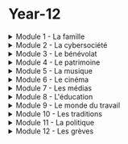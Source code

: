 # Year-12
<details>
  <summary>Module 1 - La famille</summary>
  <p>
  1.1: <a href="https://adaligand.github.io/Year-12/Famille/1.1aloud.html">Read aloud</a>&nbsp;<a href="https://adaligand.github.io/Year-12/Famille/1.1dictation.html">Dictation</a>&nbsp;<a href="https://adaligand.github.io/Year-12/">Reading</a>
    1.2: <a href="https://adaligand.github.io/Year-12/Famille/1.2aloud.html">Read aloud</a>&nbsp;<a href="https://adaligand.github.io/Year-12/Famille/1.2dictation.html">Dictation</a>&nbsp;<a href="https://adaligand.github.io/Year-12/">Reading</a>
      1.3: <a href="https://adaligand.github.io/Year-12/Famille/1.3aloud.html">Read aloud</a>&nbsp;<a href="https://adaligand.github.io/Year-12/Famille/1.3dictation.html">Dictation</a>&nbsp;<a href="https://adaligand.github.io/Year-12/">Reading</a>
     1.3.2: <a href="https://adaligand.github.io/Year-12/Famille/1.32aloud.html">Read aloud</a>&nbsp;<a href="https://adaligand.github.io/Year-12/Famille/1.32dictation.html">Dictation</a>&nbsp;<a href="https://adaligand.github.io/Year-12/">Reading</a>
     1.4: <a href="https://adaligand.github.io/Year-12/Famille/1.4aloud.html">Read aloud</a>&nbsp;<a href="https://adaligand.github.io/Year-12/Famille/1.4dictation.html">Dictation</a>&nbsp;<a href="https://adaligand.github.io/Year-12/">Reading</a>
     1.5: <a href="https://adaligand.github.io/Year-12/Famille/1.5aloud.html">Read aloud</a>&nbsp;<a href="https://adaligand.github.io/Year-12/Famille/1.5dictation.html">Dictation</a>&nbsp;<a href="https://adaligand.github.io/Year-12/">Reading</a>
    1.6: <a href="https://adaligand.github.io/Year-12/Famille/1.6aloud.html">Read aloud</a>&nbsp;<a href="https://adaligand.github.io/Year-12/Famille/1.6dictation.html">Dictation</a>&nbsp;<a href="https://adaligand.github.io/Year-12/">Reading</a>
     1.6.2: <a href="https://adaligand.github.io/Year-12/Famille/1.62aloud.html">Read aloud</a>&nbsp;<a href="https://adaligand.github.io/Year-12/Famille/1.62dictation.html">Dictation</a>&nbsp;<a href="https://adaligand.github.io/Year-12/">Reading</a>
      1.7: <a href="https://adaligand.github.io/Year-12/Famille/1.7aloud.html">Read aloud</a>&nbsp;<a href="https://adaligand.github.io/Year-12/Famille/1.7dictation.html">Dictation</a>&nbsp;<a href="https://adaligand.github.io/Year-12/">Reading</a>
  </p>
</details>

<details>
  <summary>Module 2 - La cybersociété</summary>
  <p>
   2.1: <a href="https://adaligand.github.io/Year-12/Cybersociete/2.1aloud.html">Read aloud</a>&nbsp;<a href="https://adaligand.github.io/Year-12/Cybersociete/2.1dict.html">Dictation</a>&nbsp;<a href="https://adaligand.github.io/Year-12/">Reading</a>
  </p>
  <p>
   2.2: <a href="https://adaligand.github.io/Year-12/Cybersociete/2.2aloud.html">Read aloud</a>&nbsp;<a href="https://adaligand.github.io/Year-12/Cybersociete/2.2dict.html">Dictation</a>&nbsp;<a href="https://adaligand.github.io/Year-12/">Reading</a>
  </p>
   <p>
  2.2.2: <a href="https://adaligand.github.io/Year-12/Cybersociete/2.22aloud.html">Read aloud</a>&nbsp;<a href="https://adaligand.github.io/Year-12/Cybersociete/2.22dict.html">Dictation</a>&nbsp;<a href="https://adaligand.github.io/Year-12/">Reading</a>
   </p>
  <p>
  2.3: <a href="https://adaligand.github.io/Year-12/Cybersociete/2.3aloud.html">Read aloud</a>&nbsp;<a href="https://adaligand.github.io/Year-12/Cybersociete/2.3dict.html">Dictation</a>&nbsp;<a href="https://adaligand.github.io/Year-12/">Reading</a>
  </p>
   <p>
  2.3.2: <a href="https://adaligand.github.io/Year-12/Cybersociete/2.32aloud.html">Read aloud</a>&nbsp;<a href="https://adaligand.github.io/Year-12/Cybersociete/2.32dict.html">Dictation</a>&nbsp;<a href="https://adaligand.github.io/Year-12/">Reading</a>
  </p>
   <p>
  2.4: <a href="https://adaligand.github.io/Year-12/Cybersociete/2.4aloud.html">Read aloud</a>&nbsp;<a href="https://adaligand.github.io/Year-12/Cybersociete/2.4dict.html">Dictation</a>&nbsp;<a href="https://adaligand.github.io/Year-12/">Reading</a>
  </p>
   <p>
  2.4.2: <a href="https://adaligand.github.io/Year-12/Cybersociete/2.42aloud.html">Read aloud</a>&nbsp;<a href="https://adaligand.github.io/Year-12/Cybersociete/2.42dict.html">Dictation</a>&nbsp;<a href="https://adaligand.github.io/Year-12/">Reading</a>
  </p>
</details>

<details>
  <summary>Module 3 - Le bénévolat</summary>
  <p>
  3.1: <a href="https://adaligand.github.io/Year-12/Benevolat/3.1aloud.html">Read aloud</a>&nbsp;<a href="https://adaligand.github.io/Year-12/Benevolat/3.1dict.html">Dictation</a>&nbsp;<a href="https://adaligand.github.io/Year-12/">Reading</a>
  </p>
  <p>
    3.2: <a href="https://adaligand.github.io/Year-12/Benevolat/3.2aloud.html">Read aloud</a>&nbsp;<a href="https://adaligand.github.io/Year-12/Benevolat/3.2dict.html">Dictation</a>&nbsp;<a href="https://adaligand.github.io/Year-12/">Reading</a>
  </p>
  <p>
  3.2.2: <a href="https://adaligand.github.io/Year-12/Benevolat/3.2.2aloud.html">Read aloud</a>&nbsp;<a href="https://adaligand.github.io/Year-12/Benevolat/3.22dict.html">Dictation</a>&nbsp;<a href="https://adaligand.github.io/Year-12/">Reading</a>
  </p>
  <p>
    3.3: <a href="https://adaligand.github.io/Year-12/Benevolat/3.3aloud.html">Read aloud</a>&nbsp;<a href="https://adaligand.github.io/Year-12/Benevolat/3.3dict.html">Dictation</a>&nbsp;<a href="https://adaligand.github.io/Year-12/">Reading</a>
  </p>
  <p>
  3.3.2: <a href="https://adaligand.github.io/Year-12/Benevolat/3.32aloud.html">Read aloud</a>&nbsp;<a href="https://adaligand.github.io/Year-12/Benevolat/3.32dict.html">Dictation</a>&nbsp;<a href="https://adaligand.github.io/Year-12/">Reading</a>
  </p>
  <p>
    3.4: <a href="https://adaligand.github.io/Year-12/Benevolat/3.4aloud.html">Read aloud</a>&nbsp;<a href="https://adaligand.github.io/Year-12/Benevolat/3.4dict.html">Dictation</a>&nbsp;<a href="https://adaligand.github.io/Year-12/">Reading</a>
  </p>
  <p>
    3.4.2: <a href="https://adaligand.github.io/Year-12/Benevolat/3.42aloud.html">Read aloud</a>&nbsp;<a href="https://adaligand.github.io/Year-12/Benevolat/3.42dict.html">Dictation</a>&nbsp;<a href="https://adaligand.github.io/Year-12/">Reading</a>
  </p>
</details>
<details>
  <summary>Module 4 - Le patrimoine</summary>
  <p>
   4.1: <a href="https://adaligand.github.io/Year-12/Patrimoine/4.1aloud.html">Read aloud</a>&nbsp;<a href="https://adaligand.github.io/Year-12/Patrimoine/4.1dict.html">Dictation</a>&nbsp;<a href="https://adaligand.github.io/Year-12/Patrimoine/">Reading</a>
  </p>
  <p>
    4.2: <a href="https://adaligand.github.io/Year-12/Patrimoine/4.2aloud.html">Read aloud</a>&nbsp;<a href="https://adaligand.github.io/Year-12/Patrimoine/4.2dict.html">Dictation</a>&nbsp;<a href="https://adaligand.github.io/Year-12/Patrimoine/">Reading</a>
  </p>
  <p>
   4.2.2: <a href="https://adaligand.github.io/Year-12/Patrimoine/4.22aloud.html">Read aloud</a>&nbsp;<a href="https://adaligand.github.io/Year-12/Patrimoine/4.22dict.html">Dictation</a>&nbsp;<a href="https://adaligand.github.io/Year-12/Patrimoine/">Reading</a>
  </p>
  <p>
    4.3: <a href="https://adaligand.github.io/Year-12/Patrimoine/4.3aloud.html">Read aloud</a>&nbsp;<a href="https://adaligand.github.io/Year-12/Patrimoine/4.3dict.html">Dictation</a>&nbsp;<a href="https://adaligand.github.io/Year-12/Patrimoine/">Reading</a>
  </p>
  <p>
   4.3.2: <a href="https://adaligand.github.io/Year-12/Patrimoine/4.32aloud.html">Read aloud</a>&nbsp;<a href="https://adaligand.github.io/Year-12/Patrimoine/4.32dict.html">Dictation</a>&nbsp;<a href="https://adaligand.github.io/Year-12/Patrimoine/">Reading</a>
  </p>
  <p>
   4.4: <a href="https://adaligand.github.io/Year-12/Patrimoine/4.4aloud.html">Read aloud</a>&nbsp;<a href="https://adaligand.github.io/Year-12/Patrimoine/4.4dict.html">Dictation</a>&nbsp;<a href="https://adaligand.github.io/Year-12/Patrimoine/">Reading</a>
  </p>
  <p>
   4.4.2: <a href="https://adaligand.github.io/Year-12/Patrimoine/4.42aloud.html">Read aloud</a>&nbsp;<a href="https://adaligand.github.io/Year-12/Patrimoine/4.42dict.html">Dictation</a>&nbsp;<a href="https://adaligand.github.io/Year-12/Patrimoine/">Reading</a>
  </p>
  <p>
    4.5: <a href="https://adaligand.github.io/Year-12/Patrimoine/4.5aloud.html">Read aloud</a>&nbsp;<a href="https://adaligand.github.io/Year-12/Patrimoine/4.5dict.html">Dictation</a>&nbsp;<a href="https://adaligand.github.io/Year-12/Patrimoine/">Reading</a>
  </p>
  <p>
    4.5.2: <a href="https://adaligand.github.io/Year-12/Patrimoine/4.52aloud.html">Read aloud</a>&nbsp;<a href="https://adaligand.github.io/Year-12/Patrimoine/4.52dict.html">Dictation</a>&nbsp;<a href="https://adaligand.github.io/Year-12/Patrimoine/">Reading</a>
  </p>
</details>
<details>
  <summary>Module 5 - La musique</summary>
  <p>
   5.1: <a href="https://adaligand.github.io/Year-12/Musique/5.1aloud.html">Read aloud</a>&nbsp;<a href="https://adaligand.github.io/Year-12/Musique/5.1dict.html">Dictation</a>&nbsp;<a href="https://adaligand.github.io/Year-12/Musique/">Reading</a>
  </p>
  <p>
   5.2: <a href="https://adaligand.github.io/Year-12/Musique/5.2aloud.html">Read aloud</a>&nbsp;<a href="https://adaligand.github.io/Year-12/Musique/5.2dict.html">Dictation</a>&nbsp;<a href="https://adaligand.github.io/Year-12/Musique/">Reading</a>
  </p>
  <p>
   5.3: <a href="https://adaligand.github.io/Year-12/Musique/5.3aloud.html">Read aloud</a>&nbsp;<a href="https://adaligand.github.io/Year-12/Musique/5.3dict.html">Dictation</a>&nbsp;<a href="https://adaligand.github.io/Year-12/Musique/">Reading</a>
  </p>
  <p>
   5.3.2: <a href="https://adaligand.github.io/Year-12/Musique/5.32aloud.html">Read aloud</a>&nbsp;<a href="https://adaligand.github.io/Year-12/Musique/5.32dict.html">Dictation</a>&nbsp;<a href="https://adaligand.github.io/Year-12/Musique/">Reading</a>
  </p>
  <p>
   5.4: <a href="https://adaligand.github.io/Year-12/Musique/5.4aloud.html">Read aloud</a>&nbsp;<a href="https://adaligand.github.io/Year-12/Musique/5.4dict.html">Dictation</a>&nbsp;<a href="https://adaligand.github.io/Year-12/Musique/">Reading</a>
  </p>
  <p>
   5.4.2: <a href="https://adaligand.github.io/Year-12/Musique/5.42aloud.html">Read aloud</a>&nbsp;<a href="https://adaligand.github.io/Year-12/Musique/5.42dict.html">Dictation</a>&nbsp;<a href="https://adaligand.github.io/Year-12/Musique/">Reading</a>
  </p>
  <p>
   5.5: <a href="https://adaligand.github.io/Year-12/Musique/5.5aloud.html">Read aloud</a>&nbsp;<a href="https://adaligand.github.io/Year-12/Musique/5.5dict.html">Dictation</a>&nbsp;<a href="https://adaligand.github.io/Year-12/Musique/">Reading</a>
  </p>
  <p>
   5.5.2: <a href="https://adaligand.github.io/Year-12/Musique/5.52aloud.html">Read aloud</a>&nbsp;<a href="https://adaligand.github.io/Year-12/Musique/5.52dict.html">Dictation</a>&nbsp;<a href="https://adaligand.github.io/Year-12/Musique/">Reading</a>
  </p>
</details>
<details>
  <summary>Module 6 - Le cinéma</summary>
  <p>
  6.1: <a href="https://adaligand.github.io/Year-12/Cinema/6.1aloud.html">Read aloud</a>&nbsp;<a href="https://adaligand.github.io/Year-12/Cinema/6.1dict.html">Dictation</a>&nbsp;<a href="https://adaligand.github.io/Year-12/Cinema/">Reading</a>
  </p>
  <p>
   6.2: <a href="https://adaligand.github.io/Year-12/Cinema/6.2aloud.html">Read aloud</a>&nbsp;<a href="https://adaligand.github.io/Year-12/Cinema/6.2dict.html">Dictation</a>&nbsp;<a href="https://adaligand.github.io/Year-12/Cinema/">Reading</a>
  </p>
  <p>
  6.3: <a href="https://adaligand.github.io/Year-12/Cinema/6.3aloud.html">Read aloud</a>&nbsp;<a href="https://adaligand.github.io/Year-12/Cinema/6.3dict.html">Dictation</a>&nbsp;<a href="https://adaligand.github.io/Year-12/Cinema/">Reading</a>
  </p>
  <p>
   6.4: <a href="https://adaligand.github.io/Year-12/Cinema/6.4aloud.html">Read aloud</a>&nbsp;<a href="https://adaligand.github.io/Year-12/Cinema/6.4dict.html">Dictation</a>&nbsp;<a href="https://adaligand.github.io/Year-12/Cinema/">Reading</a>
  </p>
  <p>
  6.5: <a href="https://adaligand.github.io/Year-12/Cinema/6.5aloud.html">Read aloud</a>&nbsp;<a href="https://adaligand.github.io/Year-12/Cinema/6.5dict.html">Dictation</a>&nbsp;<a href="https://adaligand.github.io/Year-12/Cinema/">Reading</a>
  </p>
  <p>
   6.5.2: <a href="https://adaligand.github.io/Year-12/Cinema/6.52aloud.html">Read aloud</a>&nbsp;<a href="https://adaligand.github.io/Year-12/Cinema/6.52dict.html">Dictation</a>&nbsp;<a href="https://adaligand.github.io/Year-12/Cinema/">Reading</a>
  </p>
</details>

<details>
  <summary>Module 7 - Les médias</summary>
  <p>
   7.1: <a href="https://adaligand.github.io/Year-12/Media/7.1aloud.html">Read aloud</a>&nbsp;<a href="https://adaligand.github.io/Year-12/Media/7.1dict.html">Dictation</a>&nbsp;<a href="https://adaligand.github.io/Year-12/Media/">Reading</a>
  </p>
  <p>
    7.2: <a href="https://adaligand.github.io/Year-12/Media/7.2aloud.html">Read aloud</a>&nbsp;<a href="https://adaligand.github.io/Year-12/Media/7.2dict.html">Dictation</a>&nbsp;<a href="https://adaligand.github.io/Year-12/Media/">Reading</a>
  </p>
  <p>
   7.2.2: <a href="https://adaligand.github.io/Year-12/Media/7.22aloud.html">Read aloud</a>&nbsp;<a href="https://adaligand.github.io/Year-12/Media/7.22dict.html">Dictation</a>&nbsp;<a href="https://adaligand.github.io/Year-12/Media/">Reading</a>
  </p>
  <p>
    7.3: <a href="https://adaligand.github.io/Year-12/Media/7.3aloud.html">Read aloud</a>&nbsp;<a href="https://adaligand.github.io/Year-12/Media/7.3dict.html">Dictation</a>&nbsp;<a href="https://adaligand.github.io/Year-12/Media/">Reading</a>
  </p>
  <p>
    7.4: <a href="https://adaligand.github.io/Year-12/Media/7.4aloud.html">Read aloud</a>&nbsp;<a href="https://adaligand.github.io/Year-12/Media/7.4dict.html">Dictation</a>&nbsp;<a href="https://adaligand.github.io/Year-12/Media/">Reading</a>
  </p>
</details>
<details>
  <summary>Module 8 - L'éducation</summary>
  <p>
   8.1: <a href="https://adaligand.github.io/Year-12/Education/8.1aloud.html">Read aloud</a>&nbsp;<a href="https://adaligand.github.io/Year-12/Education/8.1dict.html">Dictation</a>&nbsp;<a href="https://adaligand.github.io/Year-12/Education/">Reading</a>
  </p>
  <p>
    8.2: <a href="https://adaligand.github.io/Year-12/Education/8.2aloud.html">Read aloud</a>&nbsp;<a href="https://adaligand.github.io/Year-12/Education/8.2dict.html">Dictation</a>&nbsp;<a href="https://adaligand.github.io/Year-12/Education/">Reading</a>
  </p>
   <p>
   8.3: <a href="https://adaligand.github.io/Year-12/Education/8.3aloud.html">Read aloud</a>&nbsp;<a href="https://adaligand.github.io/Year-12/Education/8.3dict.html">Dictation</a>&nbsp;<a href="https://adaligand.github.io/Year-12/Education/">Reading</a>
  </p>
  <p>
    8.4: <a href="https://adaligand.github.io/Year-12/Education/8.4aloud.html">Read aloud</a>&nbsp;<a href="https://adaligand.github.io/Year-12/Education/8.4dict.html">Dictation</a>&nbsp;<a href="https://adaligand.github.io/Year-12/Education/">Reading</a>
  </p>
   <p>
   8.5: <a href="https://adaligand.github.io/Year-12/Education/8.5aloud.html">Read aloud</a>&nbsp;<a href="https://adaligand.github.io/Year-12/Education/8.5dict.html">Dictation</a>&nbsp;<a href="https://adaligand.github.io/Year-12/Education/">Reading</a>
  </p>
  <p>
    8.6: <a href="https://adaligand.github.io/Year-12/Education/8.6aloud.html">Read aloud</a>&nbsp;<a href="https://adaligand.github.io/Year-12/Education/8.6dict.html">Dictation</a>&nbsp;<a href="https://adaligand.github.io/Year-12/Education/">Reading</a>
  </p>
   <p>
    8.6.2: <a href="https://adaligand.github.io/Year-12/Education/8.62aloud.html">Read aloud</a>&nbsp;<a href="https://adaligand.github.io/Year-12/Education/8.62dict.html">Dictation</a>&nbsp;<a href="https://adaligand.github.io/Year-12/Education/">Reading</a>
  </p>
</details>
<details>
  <summary>Module 9 - Le monde du travail</summary>
  <p>
   9.1: <a href="https://adaligand.github.io/Year-12/Travail/9.1aloud.html">Read aloud</a>&nbsp;<a href="https://adaligand.github.io/Year-12/Travail/9.1dict.html">Dictation</a>&nbsp;<a href="https://adaligand.github.io/Year-12/Travail/">Reading</a>
  </p>
  <p>
   9.2: <a href="https://adaligand.github.io/Year-12/Travail/9.2aloud.html">Read aloud</a>&nbsp;<a href="https://adaligand.github.io/Year-12/Travail/9.2dict.html">Dictation</a>&nbsp;<a href="https://adaligand.github.io/Year-12/Travail/">Reading</a>
  </p>
  <p>
   9.3: <a href="https://adaligand.github.io/Year-12/Travail/9.3aloud.html">Read aloud</a>&nbsp;<a href="https://adaligand.github.io/Year-12/Travail/9.3dict.html">Dictation</a>&nbsp;<a href="https://adaligand.github.io/Year-12/Travail/">Reading</a>
  </p>
  <p>
   9.4: <a href="https://adaligand.github.io/Year-12/Travail/9.4aloud.html">Read aloud</a>&nbsp;<a href="https://adaligand.github.io/Year-12/Travail/9.4dict.html">Dictation</a>&nbsp;<a href="https://adaligand.github.io/Year-12/Travail/">Reading</a>
  </p>
  <p>
   9.4.2: <a href="https://adaligand.github.io/Year-12/Travail/9.42aloud.html">Read aloud</a>&nbsp;<a href="https://adaligand.github.io/Year-12/Travail/9.42dict.html">Dictation</a>&nbsp;<a href="https://adaligand.github.io/Year-12/Travail/">Reading</a>
  </p>
  <p>
   9.5: <a href="https://adaligand.github.io/Year-12/Travail/9.5aloud.html">Read aloud</a>&nbsp;<a href="https://adaligand.github.io/Year-12/Travail/9.5dict.html">Dictation</a>&nbsp;<a href="https://adaligand.github.io/Year-12/Travail/">Reading</a>
  </p>
  <p>
   9.5.2: <a href="https://adaligand.github.io/Year-12/Travail/9.52aloud.html">Read aloud</a>&nbsp;<a href="https://adaligand.github.io/Year-12/Travail/">Dictation</a>&nbsp;<a href="https://adaligand.github.io/Year-12/Travail/">Reading</a>
  </p>
  <p>
   9.6: <a href="https://adaligand.github.io/Year-12/Travail/9.6aloud.html">Read aloud</a>&nbsp;<a href="https://adaligand.github.io/Year-12/Travail/"9.6dict.html>Dictation</a>&nbsp;<a href="https://adaligand.github.io/Year-12/Travail/">Reading</a>
  </p>
   <p>
   9.6.2: <a href="https://adaligand.github.io/Year-12/Travail/9.62aloud.html">Read aloud</a>&nbsp;<a href="https://adaligand.github.io/Year-12/Travail/9.62dict.html">Dictation</a>&nbsp;<a href="https://adaligand.github.io/Year-12/Travail/">Reading</a>
  </p>
</details>

<details>
  <summary>Module 10 - Les traditions</summary>
  <p>
  10.1: <a href="https://adaligand.github.io/Year-12/Tradition/10.1aloud.html">Read aloud</a>&nbsp;<a href="https://adaligand.github.io/Year-12/Tradition/10.1dict.html">Dictation</a>&nbsp;<a href="https://adaligand.github.io/Year-12/Tradition/">Reading</a>
  </p>
  <p>
   10.2: <a href="https://adaligand.github.io/Year-12/Tradition/10.2aloud.html">Read aloud</a>&nbsp;<a href="https://adaligand.github.io/Year-12/Tradition/10.2dict.html">Dictation</a>&nbsp;<a href="https://adaligand.github.io/Year-12/Tradition/">Reading</a>
  </p>
  <p>
  10.3: <a href="https://adaligand.github.io/Year-12/Tradition/10.3aloud.html">Read aloud</a>&nbsp;<a href="https://adaligand.github.io/Year-12/Tradition/10.3dict.html">Dictation</a>&nbsp;<a href="https://adaligand.github.io/Year-12/Tradition/">Reading</a>
  </p>
  <p>
   10.4: <a href="https://adaligand.github.io/Year-12/Tradition/10.4aloud.html">Read aloud</a>&nbsp;<a href="https://adaligand.github.io/Year-12/Tradition/10.4dict.html">Dictation</a>&nbsp;<a href="https://adaligand.github.io/Year-12/Tradition/">Reading</a>
  </p>
  <p>
  10.5: <a href="https://adaligand.github.io/Year-12/Tradition/10.5aloud.html">Read aloud</a>&nbsp;<a href="https://adaligand.github.io/Year-12/Tradition/10.5dict.html">Dictation</a>&nbsp;<a href="https://adaligand.github.io/Year-12/Tradition/">Reading</a>
  </p>
  <p>
   10.5.2: <a href="https://adaligand.github.io/Year-12/Tradition/10.52aloud.html">Read aloud</a>&nbsp;<a href="https://adaligand.github.io/Year-12/Tradition/10.52dict.html">Dictation</a>&nbsp;<a href="https://adaligand.github.io/Year-12/Tradition/">Reading</a>
  </p>
  <p>
  10.6: <a href="https://adaligand.github.io/Year-12/Tradition/10.6aloud.html">Read aloud</a>&nbsp;<a href="https://adaligand.github.io/Year-12/Tradition/10.6dict.html">Dictation</a>&nbsp;<a href="https://adaligand.github.io/Year-12/Tradition/">Reading</a>
  </p>
  <p>
   10.7: <a href="https://adaligand.github.io/Year-12/Tradition/10.7aloud.html">Read aloud</a>&nbsp;<a href="https://adaligand.github.io/Year-12/Tradition/10.7dict.html">Dictation</a>&nbsp;<a href="https://adaligand.github.io/Year-12/Tradition/">Reading</a>
  </p>
</details>
<details>
  <summary>Module 11 - La politique</summary>
  <p>
   11.1: <a href="https://adaligand.github.io/Year-12/Politique/11.1aloud.html">Read aloud</a>&nbsp;<a href="https://adaligand.github.io/Year-12/Politique/11.1dict.html">Dictation</a>&nbsp;<a href="https://adaligand.github.io/Year-12/Politique/">Reading</a>
  </p>
  <p>
   11.2: <a href="https://adaligand.github.io/Year-12/Politique/11.2aloud.html">Read aloud</a>&nbsp;<a href="https://adaligand.github.io/Year-12/Politique/11.2dict.html">Dictation</a>&nbsp;<a href="https://adaligand.github.io/Year-12/Politique/">Reading</a>
  </p>
   <p>
   11.2.2: <a href="https://adaligand.github.io/Year-12/Politique/11.22aloud.html">Read aloud</a>&nbsp;<a href="https://adaligand.github.io/Year-12/Politique/11.22dict.html">Dictation</a>&nbsp;<a href="https://adaligand.github.io/Year-12/Politique/">Reading</a>
  </p>
  <p>
   11.3: <a href="https://adaligand.github.io/Year-12/Politique/11.3aloud.html">Read aloud</a>&nbsp;<a href="https://adaligand.github.io/Year-12/Politique/11.3dict.html">Dictation</a>&nbsp;<a href="https://adaligand.github.io/Year-12/Politique/">Reading</a>
  </p>
   <p>
   11.3.2: <a href="https://adaligand.github.io/Year-12/Politique/11.32aloud.html">Read aloud</a>&nbsp;<a href="https://adaligand.github.io/Year-12/Politique/11.32dict.html">Dictation</a>&nbsp;<a href="https://adaligand.github.io/Year-12/Politique/">Reading</a>
  </p>
  <p>
   11.3.3: <a href="https://adaligand.github.io/Year-12/Politique/11.33aloud.html">Read aloud</a>&nbsp;<a href="https://adaligand.github.io/Year-12/Politique/11.33dict.html">Dictation</a>&nbsp;<a href="https://adaligand.github.io/Year-12/Politique/">Reading</a>
  </p>
   <p>
   11.4: <a href="https://adaligand.github.io/Year-12/Politique/11.4aloud.html">Read aloud</a>&nbsp;<a href="https://adaligand.github.io/Year-12/Politique/11.4dict.html">Dictation</a>&nbsp;<a href="https://adaligand.github.io/Year-12/Politique/">Reading</a>
  </p>
  <p>
   11.4.2: <a href="https://adaligand.github.io/Year-12/Politique/11.42aloud.html">Read aloud</a>&nbsp;<a href="https://adaligand.github.io/Year-12/Politique/11.42dict.html">Dictation</a>&nbsp;<a href="https://adaligand.github.io/Year-12/Politique/">Reading</a>
  </p>
   <p>
   11.4.3: <a href="https://adaligand.github.io/Year-12/Politique/11.43aloud.html">Read aloud</a>&nbsp;<a href="https://adaligand.github.io/Year-12/Politique/11.43dict.html">Dictation</a>&nbsp;<a href="https://adaligand.github.io/Year-12/Politique/">Reading</a>
  </p>
</details>
<details>
  <summary>Module 12 - Les grèves</summary>
  <p>
   12.1: <a href="https://adaligand.github.io/Year-12/Greves/12.1aloud.html">Read aloud</a>&nbsp;<a href="https://adaligand.github.io/Year-12/Greves/12.1dict.html">Dictation</a>&nbsp;<a href="https://adaligand.github.io/Year-12/Greves/">Reading</a>
  </p>
  <p>
   12.2: <a href="https://adaligand.github.io/Year-12/Greves/12.2aloud.html">Read aloud</a>&nbsp;<a href="https://adaligand.github.io/Year-12/Greves/12.2dict.html">Dictation</a>&nbsp;<a href="https://adaligand.github.io/Year-12/Greves/">Reading</a>
  </p>
  <p>
   12.2.2: <a href="https://adaligand.github.io/Year-12/Greves/12.22aloud.html">Read aloud</a>&nbsp;<a href="https://adaligand.github.io/Year-12/Greves/12.22dict.html">Dictation</a>&nbsp;<a href="https://adaligand.github.io/Year-12/Greves/">Reading</a>
  </p>
  <p>
   12.3: <a href="https://adaligand.github.io/Year-12/Greves/12.3aloud.html">Read aloud</a>&nbsp;<a href="https://adaligand.github.io/Year-12/Greves/12.3dict.html">Dictation</a>&nbsp;<a href="https://adaligand.github.io/Year-12/Greves/">Reading</a>
  </p>
  <p>
   12.4: <a href="https://adaligand.github.io/Year-12/Greves/12.4aloud.html">Read aloud</a>&nbsp;<a href="https://adaligand.github.io/Year-12/Greves/12.4dict.html">Dictation</a>&nbsp;<a href="https://adaligand.github.io/Year-12/Greves/">Reading</a>
  </p>
  <p>
   12.4.2: <a href="https://adaligand.github.io/Year-12/Greves/12.42aloud.html">Read aloud</a>&nbsp;<a href="https://adaligand.github.io/Year-12/Greves/12.42dict.html">Dictation</a>&nbsp;<a href="https://adaligand.github.io/Year-12/Greves/">Reading</a>
  </p>
</details>
